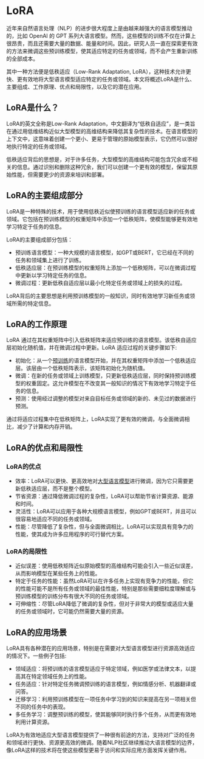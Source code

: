 # LoRA

近年来自然语言处理（NLP）的进步很大程度上是由越来越强大的语言模型推动的，比如 OpenAI 的 GPT 系列大语言模型。然而，这些模型的训练不仅在计算上很昂贵，而且还需要大量的数据、能量和时间。因此，研究人员一直在探索更有效的方法来微调这些预训练模型，使其适应特定的任务或领域，而不会产生重新训练的全部成本。

其中一种方法便是低秩适应（Low-Rank Adaptation, LoRA），这种技术允许更快、更有效地将大型语言模型适应特定的任务或领域。本文将概述LoRA是什么、主要组成、工作原理、优点和局限性，以及它的潜在应用。

## LoRA是什么？

LoRA的英文全称是Low-Rank Adaptation，中文翻译为“低秩自适应”，是一类旨在通过用低维结构近似大型模型的高维结构来降低其复杂性的技术。在语言模型的上下文中，这意味着创建一个更小、更易于管理的原始模型表示，它仍然可以很好地执行特定的任务或领域。

低秩适应背后的思想是，对于许多任务，大型模型的高维结构可能包含冗余或不相关的信息。通过识别和删除这种冗余，我们可以创建一个更有效的模型，保留其原始性能，但需要更少的资源来培训和部署。

## LoRA的主要组成部分

LoRA是一种特殊的技术，用于使用低秩近似使预训练的语言模型适应新的任务或领域。它包括在预训练模型的权重矩阵中添加一个低秩矩阵，使模型能够更有效地学习特定于任务的信息。

LoRA的主要组成部分包括：

+   预训练语言模型：一种大规模的语言模型，如GPT或BERT，它已经在不同的任务和领域集上进行了训练。
+   低秩适应层：在预训练模型的权重矩阵上添加一个低秩矩阵，可以在微调过程中更新以学习特定任务的信息。
+   微调过程：更新低秩自适应层以最小化特定任务或领域上的损失的过程。

LoRA背后的主要思想是利用预训练模型的一般知识，同时有效地学习新任务或领域所需的特定信息。

## LoRA的工作原理

LoRA 通过在其权重矩阵中引入低秩矩阵来适应预训练的语言模型。该低秩自适应层初始化随机值，并在微调过程中更新。LoRA 适应过程的关键步骤如下:

+   初始化：从一个[预训练](http://localhost:5173/entry/?id=1006)的语言模型开始，并在其权重矩阵中添加一个低秩适应层。该层由一个低秩矩阵表示，该矩阵初始化为随机值。
+   微调：在新的任务或领域上训练模型，只更新低秩适应层，同时保持预训练模型的权重固定。这允许模型在不改变其一般知识的情况下有效地学习特定于任务的信息。
+   预测：使用经过调整的模型对来自目标任务或领域的新的、未见过的数据进行预测。

通过将适应过程集中在低秩矩阵上，LoRA实现了更有效的微调，与全面微调相比，减少了计算和内存开销。

## LoRA的优点和局限性

### LoRA的优点

+   效率：LoRA可以更快、更高效地对[大型语言模型](http://localhost:5173/entry/?id=1007)进行微调，因为它只需要更新低秩适应层，而不是整个模型。
+   节省资源：通过降低微调过程的复杂性，LoRA可以帮助节省计算资源、能源和时间。
+   灵活性：LoRA可以应用于各种大规模语言模型，例如GPT或BERT，并且可以很容易地适应不同的任务或领域。
+   性能：尽管降低了复杂性，但与全面微调相比，LoRA可以实现具有竞争力的性能，使其成为许多应用程序的可行替代方案。

### LoRA的局限性

+   近似误差：使用低秩矩阵近似原始模型的高维结构可能会引入一些近似误差，从而影响模型在某些任务上的性能。
+   特定于任务的性能：虽然LoRA可以在许多任务上实现有竞争力的性能，但它的性能可能不是所有任务或领域的最佳性能，特别是那些需要细粒度理解或与预训练模型的训练分布有很大不同的任务或领域。
+   可伸缩性：尽管LoRA降低了微调的复杂性，但对于非常大的模型或适应大量的任务或领域时，它可能仍然需要大量的资源。

## LoRA的应用场景

LoRA具有各种潜在的应用场景，特别是在需要对大型语言模型进行资源高效适应的情况下。一些例子包括:

+   领域适应：将预训练的语言模型适应于特定领域，例如医学或法律文本，以提高其在特定领域任务上的性能。
+   任务适应：针对特定任务微调预训练的语言模型，例如情感分析、机器翻译或问答。
+   迁移学习：利用预训练模型在一项任务中学习到的知识来提高在另一项相关但不同的任务中的表现。
+   多任务学习：调整预训练的模型，使其能够同时执行多个任务，从而更有效地利用计算资源。

LoRA为有效地适应大型语言模型提供了一种很有前途的方法，支持对广泛的任务和领域进行更快、资源更高效的微调。随着NLP社区继续推动大语言模型的边界，像LoRA这样的技术将在使这些模型更易于访问和实际应用方面发挥关键作用。